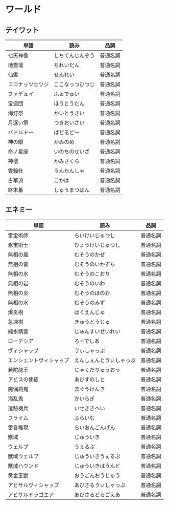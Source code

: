 # ワールド

## テイワット

|単語|読み|品詞|
|---|---|---|
|七天神像|しちてんじんぞう|普通名詞|
|地霊壇|ちれいだん|普通名詞|
|仙霊|せんれい|普通名詞|
|ココナッツヒツジ|ここなっつひつじ|普通名詞|
|ファデュイ|ふぁでゅい|普通名詞|
|宝盗団|ほうとうだん|普通名詞|
|海灯祭|かいとうさい|普通名詞|
|月逐い祭|つきおいさい|普通名詞|
|バドルドー|ばどるどー|普通名詞|
|神の眼|かみのめ|普通名詞|
|命ノ星座|いのちのせいざ|普通名詞|
|神櫻|かみさくら|普通名詞|
|雲翰社|うんかんしゃ|普通名詞|
|古華派|こかは|普通名詞|
|終末番|しゅうまつばん|普通名詞|

## エネミー

|単語|読み|品詞|
|---|---|---|
|雷蛍術師|らいけいじゅつし|普通名詞|
|氷蛍術士|ひょうけいじゅつし|普通名詞|
|無相の風|むそうのかぜ|普通名詞|
|無相の雷|むそうのいかずち|普通名詞|
|無相の氷|むそうのこおり|普通名詞|
|無相の岩|むそうのいわ|普通名詞|
|無相の炎|むそうのほのお|普通名詞|
|無相の水|むそうのみず|普通名詞|
|爆炎樹|ばくえんじゅ|普通名詞|
|急凍樹|きゅうとうじゅ|普通名詞|
|純水精霊|じゅんすいせいれい|普通名詞|
|ローデシア|ろーでしあ|普通名詞|
|ヴィシャップ|ゔぃしゃっぷ|普通名詞|
|エンシェントヴィシャップ|えんしぇんとゔぃしゃっぷ|普通名詞|
|若陀龍王|じゃくだりゅうおう|普通名詞|
|アビスの使徒|あびすのしと|普通名詞|
|魔偶剣鬼|まぐうけんき|普通名詞|
|海乱鬼|かいらぎ|普通名詞|
|遺跡機兵|いせききへい|普通名詞|
|フライム|ふらいむ|普通名詞|
|雷音権現|らいおんごんげん|普通名詞|
|獣域|じゅういき|普通名詞|
|ウェルプ|うぇるぷ|普通名詞|
|獣域ウェルプ|じゅういきうぇるぷ|普通名詞|
|獣域ハウンド|じゅういきはうんど|普通名詞|
|黄金王獣|おうごんおうじゅう|普通名詞|
|アビサルヴィシャップ|あびさるゔぃしゃっぷ|普通名詞|
|アビサルドラゴエア|あびさるどらごえあ|普通名詞|